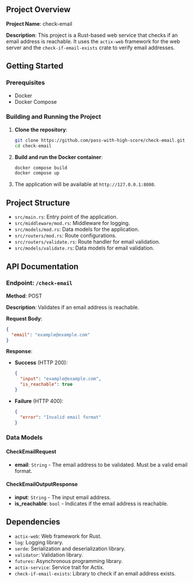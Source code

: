 ## Project Overview

**Project Name**: check-email

**Description**: This project is a Rust-based web service that checks if an email address is reachable. It uses the
`actix-web` framework for the web server and the `check-if-email-exists` crate to verify email addresses.

## Getting Started

### Prerequisites

- Docker
- Docker Compose

### Building and Running the Project

1. **Clone the repository**:
   ```sh
   git clone https://github.com/pass-with-high-score/check-email.git
   cd check-email
   ```

2. **Build and run the Docker container**:
   ```sh
   docker compose build
   docker compose up
   ```

3. The application will be available at `http://127.0.0.1:8080`.

## Project Structure

- `src/main.rs`: Entry point of the application.
- `src/middleware/mod.rs`: Middleware for logging.
- `src/models/mod.rs`: Data models for the application.
- `src/routers/mod.rs`: Route configurations.
- `src/routers/validate.rs`: Route handler for email validation.
- `src/models/validate.rs`: Data models for email validation.

## API Documentation

### Endpoint: `/check-email`

**Method**: POST

**Description**: Validates if an email address is reachable.

**Request Body**:

```json
{
  "email": "example@example.com"
}
```

**Response**:

- **Success** (HTTP 200):
  ```json
  {
    "input": "example@example.com",
    "is_reachable": true
  }
  ```
- **Failure** (HTTP 400):
  ```json
  {
    "error": "Invalid email format"
  }
  ```

### Data Models

#### CheckEmailRequest

- **email**: `String` - The email address to be validated. Must be a valid email format.

#### CheckEmailOutputResponse

- **input**: `String` - The input email address.
- **is_reachable**: `bool` - Indicates if the email address is reachable.

## Dependencies

- `actix-web`: Web framework for Rust.
- `log`: Logging library.
- `serde`: Serialization and deserialization library.
- `validator`: Validation library.
- `futures`: Asynchronous programming library.
- `actix-service`: Service trait for Actix.
- `check-if-email-exists`: Library to check if an email address exists.

